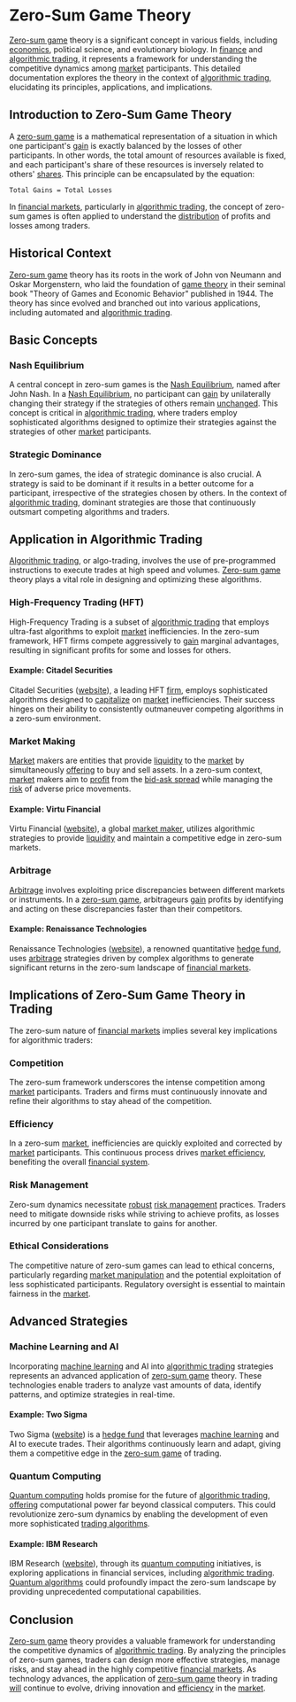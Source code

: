 # Zero-Sum Game Theory

[Zero-sum game](../z/zero-sum_game.md) theory is a significant concept in various fields, including [economics](../e/economics.md), political science, and evolutionary biology. In [finance](../f/finance.md) and [algorithmic trading](../a/algorithmic_trading.md), it represents a framework for understanding the competitive dynamics among [market](../m/market.md) participants. This detailed documentation explores the theory in the context of [algorithmic trading](../a/algorithmic_trading.md), elucidating its principles, applications, and implications.

## Introduction to Zero-Sum Game Theory

A [zero-sum game](../z/zero-sum_game.md) is a mathematical representation of a situation in which one participant's [gain](../g/gain.md) is exactly balanced by the losses of other participants. In other words, the total amount of resources available is fixed, and each participant's share of these resources is inversely related to others' [shares](../s/shares.md). This principle can be encapsulated by the equation:

```
Total Gains = Total Losses
```

In [financial markets](../f/financial_market.md), particularly in [algorithmic trading](../a/algorithmic_trading.md), the concept of zero-sum games is often applied to understand the [distribution](../d/distribution.md) of profits and losses among traders.

## Historical Context

[Zero-sum game](../z/zero-sum_game.md) theory has its roots in the work of John von Neumann and Oskar Morgenstern, who laid the foundation of [game theory](../g/game_theory.md) in their seminal book "Theory of Games and Economic Behavior" published in 1944. The theory has since evolved and branched out into various applications, including automated and [algorithmic trading](../a/algorithmic_trading.md).

## Basic Concepts

### Nash Equilibrium

A central concept in zero-sum games is the [Nash Equilibrium](../n/nash_equilibrium_in_trading.md), named after John Nash. In a [Nash Equilibrium](../n/nash_equilibrium_in_trading.md), no participant can [gain](../g/gain.md) by unilaterally changing their strategy if the strategies of others remain [unchanged](../u/unchanged.md). This concept is critical in [algorithmic trading](../a/algorithmic_trading.md), where traders employ sophisticated algorithms designed to optimize their strategies against the strategies of other [market](../m/market.md) participants.

### Strategic Dominance

In zero-sum games, the idea of strategic dominance is also crucial. A strategy is said to be dominant if it results in a better outcome for a participant, irrespective of the strategies chosen by others. In the context of [algorithmic trading](../a/algorithmic_trading.md), dominant strategies are those that continuously outsmart competing algorithms and traders.

## Application in Algorithmic Trading

[Algorithmic trading](../a/algorithmic_trading.md), or algo-trading, involves the use of pre-programmed instructions to execute trades at high speed and volumes. [Zero-sum game](../z/zero-sum_game.md) theory plays a vital role in designing and optimizing these algorithms.

### High-Frequency Trading (HFT)

High-Frequency Trading is a subset of [algorithmic trading](../a/algorithmic_trading.md) that employs ultra-fast algorithms to exploit [market](../m/market.md) inefficiencies. In the zero-sum framework, HFT firms compete aggressively to [gain](../g/gain.md) marginal advantages, resulting in significant profits for some and losses for others.

#### Example: Citadel Securities
Citadel Securities ([website](https://www.citadelsecurities.com/)), a leading HFT [firm](../f/firm.md), employs sophisticated algorithms designed to [capitalize](../c/capitalize.md) on [market](../m/market.md) inefficiencies. Their success hinges on their ability to consistently outmaneuver competing algorithms in a zero-sum environment.

### Market Making

[Market](../m/market.md) makers are entities that provide [liquidity](../l/liquidity.md) to the [market](../m/market.md) by simultaneously [offering](../o/offering.md) to buy and sell assets. In a zero-sum context, [market](../m/market.md) makers aim to [profit](../p/profit.md) from the [bid-ask spread](../b/bid-ask_spread.md) while managing the [risk](../r/risk.md) of adverse price movements.

#### Example: Virtu Financial
Virtu Financial ([website](https://www.virtu.com/)), a global [market maker](../m/market_maker.md), utilizes algorithmic strategies to provide [liquidity](../l/liquidity.md) and maintain a competitive edge in zero-sum markets.

### Arbitrage

[Arbitrage](../a/arbitrage.md) involves exploiting price discrepancies between different markets or instruments. In a [zero-sum game](../z/zero-sum_game.md), arbitrageurs [gain](../g/gain.md) profits by identifying and acting on these discrepancies faster than their competitors.

#### Example: Renaissance Technologies
Renaissance Technologies ([website](https://www.rentec.com/)), a renowned quantitative [hedge fund](../h/hedge_fund.md), uses [arbitrage](../a/arbitrage.md) strategies driven by complex algorithms to generate significant returns in the zero-sum landscape of [financial markets](../f/financial_market.md).

## Implications of Zero-Sum Game Theory in Trading

The zero-sum nature of [financial markets](../f/financial_market.md) implies several key implications for algorithmic traders:

### Competition

The zero-sum framework underscores the intense competition among [market](../m/market.md) participants. Traders and firms must continuously innovate and refine their algorithms to stay ahead of the competition.

### Efficiency

In a zero-sum [market](../m/market.md), inefficiencies are quickly exploited and corrected by [market](../m/market.md) participants. This continuous process drives [market efficiency](../m/market_efficiency.md), benefiting the overall [financial system](../f/financial_system.md).

### Risk Management

Zero-sum dynamics necessitate [robust](../r/robust.md) [risk management](../r/risk_management.md) practices. Traders need to mitigate downside risks while striving to achieve profits, as losses incurred by one participant translate to gains for another.

### Ethical Considerations

The competitive nature of zero-sum games can lead to ethical concerns, particularly regarding [market manipulation](../m/market_manipulation.md) and the potential exploitation of less sophisticated participants. Regulatory oversight is essential to maintain fairness in the [market](../m/market.md).

## Advanced Strategies

### Machine Learning and AI

Incorporating [machine learning](../m/machine_learning.md) and AI into [algorithmic trading](../a/algorithmic_trading.md) strategies represents an advanced application of [zero-sum game](../z/zero-sum_game.md) theory. These technologies enable traders to analyze vast amounts of data, identify patterns, and optimize strategies in real-time.

#### Example: Two Sigma
Two Sigma ([website](https://www.twosigma.com/)) is a [hedge fund](../h/hedge_fund.md) that leverages [machine learning](../m/machine_learning.md) and AI to execute trades. Their algorithms continuously learn and adapt, giving them a competitive edge in the [zero-sum game](../z/zero-sum_game.md) of trading.

### Quantum Computing

[Quantum computing](../q/quantum_computing_in_trading.md) holds promise for the future of [algorithmic trading](../a/algorithmic_trading.md), [offering](../o/offering.md) computational power far beyond classical computers. This could revolutionize zero-sum dynamics by enabling the development of even more sophisticated [trading algorithms](../t/trading_algorithms.md).

#### Example: IBM Research
IBM Research ([website](https://www.research.ibm.com/)), through its [quantum computing](../q/quantum_computing_in_trading.md) initiatives, is exploring applications in financial services, including [algorithmic trading](../a/algorithmic_trading.md). [Quantum algorithms](../q/quantum_algorithms_in_trading.md) could profoundly impact the zero-sum landscape by providing unprecedented computational capabilities.

## Conclusion

[Zero-sum game](../z/zero-sum_game.md) theory provides a valuable framework for understanding the competitive dynamics of [algorithmic trading](../a/algorithmic_trading.md). By analyzing the principles of zero-sum games, traders can design more effective strategies, manage risks, and stay ahead in the highly competitive [financial markets](../f/financial_market.md). As technology advances, the application of [zero-sum game](../z/zero-sum_game.md) theory in trading [will](../w/will.md) continue to evolve, driving innovation and [efficiency](../e/efficiency.md) in the [market](../m/market.md).
